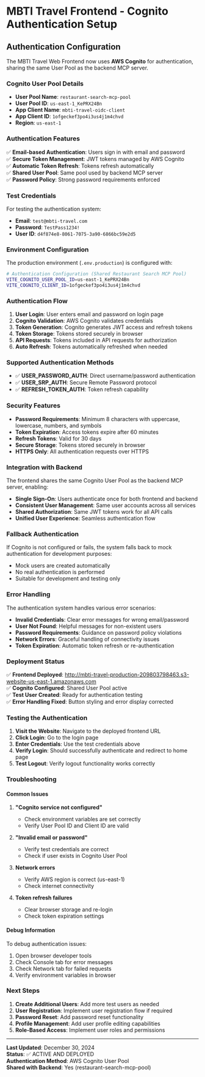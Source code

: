 # MBTI Travel Frontend - Cognito Authentication Setup

## Authentication Configuration

The MBTI Travel Web Frontend now uses **AWS Cognito** for authentication, sharing the same User Pool as the backend MCP server.

### Cognito User Pool Details

- **User Pool Name**: `restaurant-search-mcp-pool`
- **User Pool ID**: `us-east-1_KePRX24Bn`
- **App Client Name**: `mbti-travel-oidc-client`
- **App Client ID**: `1ofgeckef3po4i3us4j1m4chvd`
- **Region**: `us-east-1`

### Authentication Features

✅ **Email-based Authentication**: Users sign in with email and password  
✅ **Secure Token Management**: JWT tokens managed by AWS Cognito  
✅ **Automatic Token Refresh**: Tokens refresh automatically  
✅ **Shared User Pool**: Same pool used by backend MCP server  
✅ **Password Policy**: Strong password requirements enforced  

### Test Credentials

For testing the authentication system:

- **Email**: `test@mbti-travel.com`
- **Password**: `TestPass1234!`
- **User ID**: `d4f874e8-8061-7075-3a90-6866bc59e2d5`

### Environment Configuration

The production environment (`.env.production`) is configured with:

```bash
# Authentication Configuration (Shared Restaurant Search MCP Pool)
VITE_COGNITO_USER_POOL_ID=us-east-1_KePRX24Bn
VITE_COGNITO_CLIENT_ID=1ofgeckef3po4i3us4j1m4chvd
```

### Authentication Flow

1. **User Login**: User enters email and password on login page
2. **Cognito Validation**: AWS Cognito validates credentials
3. **Token Generation**: Cognito generates JWT access and refresh tokens
4. **Token Storage**: Tokens stored securely in browser
5. **API Requests**: Tokens included in API requests for authorization
6. **Auto Refresh**: Tokens automatically refreshed when needed

### Supported Authentication Methods

- ✅ **USER_PASSWORD_AUTH**: Direct username/password authentication
- ✅ **USER_SRP_AUTH**: Secure Remote Password protocol
- ✅ **REFRESH_TOKEN_AUTH**: Token refresh capability

### Security Features

- **Password Requirements**: Minimum 8 characters with uppercase, lowercase, numbers, and symbols
- **Token Expiration**: Access tokens expire after 60 minutes
- **Refresh Tokens**: Valid for 30 days
- **Secure Storage**: Tokens stored securely in browser
- **HTTPS Only**: All authentication requests over HTTPS

### Integration with Backend

The frontend shares the same Cognito User Pool as the backend MCP server, enabling:

- **Single Sign-On**: Users authenticate once for both frontend and backend
- **Consistent User Management**: Same user accounts across all services
- **Shared Authorization**: Same JWT tokens work for all API calls
- **Unified User Experience**: Seamless authentication flow

### Fallback Authentication

If Cognito is not configured or fails, the system falls back to mock authentication for development purposes:

- Mock users are created automatically
- No real authentication is performed
- Suitable for development and testing only

### Error Handling

The authentication system handles various error scenarios:

- **Invalid Credentials**: Clear error messages for wrong email/password
- **User Not Found**: Helpful messages for non-existent users
- **Password Requirements**: Guidance on password policy violations
- **Network Errors**: Graceful handling of connectivity issues
- **Token Expiration**: Automatic token refresh or re-authentication

### Deployment Status

✅ **Frontend Deployed**: http://mbti-travel-production-209803798463.s3-website-us-east-1.amazonaws.com  
✅ **Cognito Configured**: Shared User Pool active  
✅ **Test User Created**: Ready for authentication testing  
✅ **Error Handling Fixed**: Button styling and error display corrected  

### Testing the Authentication

1. **Visit the Website**: Navigate to the deployed frontend URL
2. **Click Login**: Go to the login page
3. **Enter Credentials**: Use the test credentials above
4. **Verify Login**: Should successfully authenticate and redirect to home page
5. **Test Logout**: Verify logout functionality works correctly

### Troubleshooting

#### Common Issues

1. **"Cognito service not configured"**
   - Check environment variables are set correctly
   - Verify User Pool ID and Client ID are valid

2. **"Invalid email or password"**
   - Verify test credentials are correct
   - Check if user exists in Cognito User Pool

3. **Network errors**
   - Verify AWS region is correct (us-east-1)
   - Check internet connectivity

4. **Token refresh failures**
   - Clear browser storage and re-login
   - Check token expiration settings

#### Debug Information

To debug authentication issues:

1. Open browser developer tools
2. Check Console tab for error messages
3. Check Network tab for failed requests
4. Verify environment variables in browser

### Next Steps

1. **Create Additional Users**: Add more test users as needed
2. **User Registration**: Implement user registration flow if required
3. **Password Reset**: Add password reset functionality
4. **Profile Management**: Add user profile editing capabilities
5. **Role-Based Access**: Implement user roles and permissions

---

**Last Updated**: December 30, 2024  
**Status**: ✅ ACTIVE AND DEPLOYED  
**Authentication Method**: AWS Cognito User Pool  
**Shared with Backend**: Yes (restaurant-search-mcp-pool)